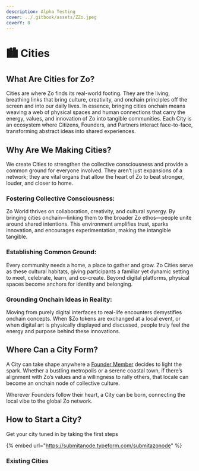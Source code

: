 ```yaml
---
description: Alpha Testing
cover: ../.gitbook/assets/ZZo.jpeg
coverY: 0
---
```


# 🏙️ Cities

## What Are Cities for Zo?

Cities are where Zo finds its real-world footing. They are the living, breathing links that bring culture, creativity, and onchain principles off the screen and into our daily lives. In essence, bringing cities onchain means weaving a web of physical spaces and human connections that carry the energy, values, and innovation of Zo into tangible communities. Each City is an ecosystem where Citizens, Founders, and Partners interact face-to-face, transforming abstract ideas into shared experiences.

## Why Are We Making Cities?

We create Cities to strengthen the collective consciousness and provide a common ground for everyone involved. They aren’t just expansions of a network; they are vital organs that allow the heart of Zo to beat stronger, louder, and closer to home.

### Fostering Collective Consciousness:

Zo World thrives on collaboration, creativity, and cultural synergy. By bringing cities onchain—linking them to the broader Zo ethos—people unite around shared intentions. This environment amplifies trust, sparks innovation, and encourages experimentation, making the intangible tangible.

### Establishing Common Ground:

Every community needs a home, a place to gather and grow. Zo Cities serve as these cultural habitats, giving participants a familiar yet dynamic setting to meet, celebrate, learn, and co-create. Beyond digital platforms, physical spaces become anchors for identity and belonging.

### Grounding Onchain Ideas in Reality:

Moving from purely digital interfaces to real-life encounters demystifies onchain concepts. When $Zo tokens are exchanged at a local event, or when digital art is physically displayed and discussed, people truly feel the energy and purpose behind these innovations.

## Where Can a City Form?

A City can take shape anywhere a [Founder Member](../founders.md) decides to light the spark. Whether a bustling metropolis or a serene coastal town, if there’s alignment with Zo’s values and a willingness to rally others, that locale can become an onchain node of collective culture.&#x20;

Wherever Founders follow their heart, a City can be born, connecting the local vibe to the global Zo network.

## How to Start a City?

Get your city tuned in by taking the first steps

{% embed url="https://submitanode.typeform.com/submitazonode" %}

### Existing Cities
